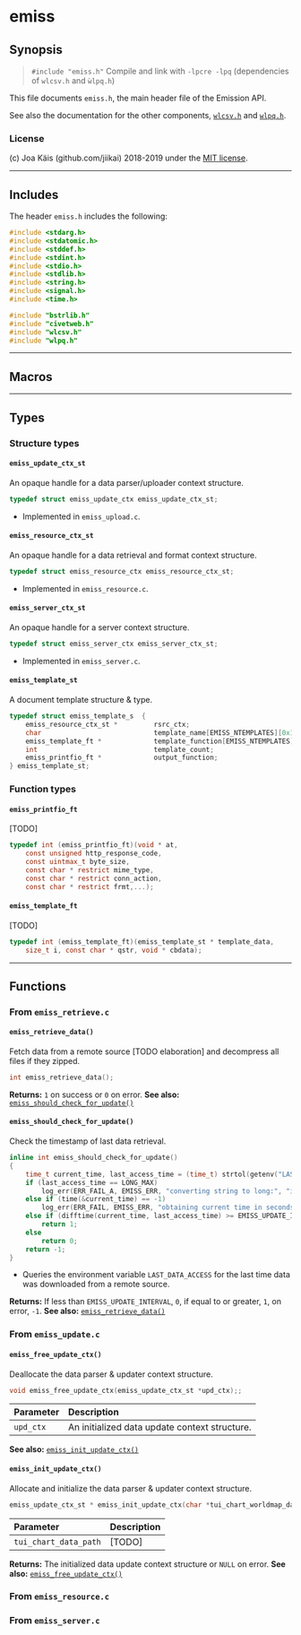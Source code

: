 # emiss

## Synopsis

> `#include "emiss.h"`
> Compile and link with `-lpcre -lpq` (dependencies of `wlcsv.h` and `ẁlpq.h`)


This file documents `emiss.h`, the main header file of the Emission API.

See also the documentation for the other components, [`wlcsv.h`](./wlcsv_api.md) and [`wlpq.h`](./wlpq_api.md).

### License

(c) Joa Käis (github.com/jiikai) 2018-2019 under the [MIT license](../LICENSE.md).

-------------------------------------------------------------------------------

## Includes

The header `emiss.h` includes the following:

```c
#include <stdarg.h>
#include <stdatomic.h>
#include <stddef.h>
#include <stdint.h>
#include <stdio.h>
#include <stdlib.h>
#include <string.h>
#include <signal.h>
#include <time.h>

#include "bstrlib.h"
#include "civetweb.h"
#include "wlcsv.h"
#include "wlpq.h"
```

-------------------------------------------------------------------------------

## Macros


-------------------------------------------------------------------------------

## Types

### Structure types

#### `emiss_update_ctx_st`

An opaque handle for a data parser/uploader context structure.

```c
typedef struct emiss_update_ctx emiss_update_ctx_st;
```
- Implemented in `emiss_upload.c`.


#### `emiss_resource_ctx_st`

An opaque handle for a data retrieval and format context structure.

```c
typedef struct emiss_resource_ctx emiss_resource_ctx_st;
```
- Implemented in `emiss_resource.c`.


#### `emiss_server_ctx_st`

An opaque handle for a server context structure.

```c
typedef struct emiss_server_ctx emiss_server_ctx_st;
```
- Implemented in `emiss_server.c`.


#### `emiss_template_st`

A document template structure & type.

```c
typedef struct emiss_template_s  {
    emiss_resource_ctx_st *         rsrc_ctx;
    char                            template_name[EMISS_NTEMPLATES][0x10];
    emiss_template_ft *             template_function[EMISS_NTEMPLATES];
    int                             template_count;
    emiss_printfio_ft *             output_function;
} emiss_template_st;
```


### Function types

#### `emiss_printfio_ft`

[TODO]

```c
typedef int (emiss_printfio_ft)(void * at,
    const unsigned http_response_code,
    const uintmax_t byte_size,
    const char * restrict mime_type,
    const char * restrict conn_action,
    const char * restrict frmt,...);
```

#### `emiss_template_ft`

[TODO]

```c
typedef int (emiss_template_ft)(emiss_template_st * template_data,
    size_t i, const char * qstr, void * cbdata);
```

-------------------------------------------------------------------------------

## Functions

### From `emiss_retrieve.c`

#### `emiss_retrieve_data()`

Fetch data from a remote source [TODO elaboration] and decompress all files if they zipped.

```c
int emiss_retrieve_data();
```

__Returns:__ `1` on success or `0` on error.
__See also:__ [`emiss_should_check_for_update()`](#emiss_should_check_for_update-)


#### `emiss_should_check_for_update()`

Check the timestamp of last data retrieval.

```c
inline int emiss_should_check_for_update()
{
    time_t current_time, last_access_time = (time_t) strtol(getenv("LAST_DATA_ACCESS"), 0, 10);
    if (last_access_time == LONG_MAX)
        log_err(ERR_FAIL_A, EMISS_ERR, "converting string to long:", "integer overflow");
	else if (time(&current_time) == -1)
        log_err(ERR_FAIL, EMISS_ERR, "obtaining current time in seconds");
	else if (difftime(current_time, last_access_time) >= EMISS_UPDATE_INTERVAL)
        return 1;
    else
        return 0;
    return -1;
}
```
- Queries the environment variable `LAST_DATA_ACCESS` for the last time data was downloaded from
a remote source.

__Returns:__ If less than `EMISS_UPDATE_INTERVAL`, `0`, if equal to or greater, `1`, on error, `-1`.
__See also:__ [`emiss_retrieve_data()`](#emiss_retrieve_data-)


### From `emiss_update.c`

#### `emiss_free_update_ctx()`

Deallocate the data parser & updater context structure.

```c
void emiss_free_update_ctx(emiss_update_ctx_st *upd_ctx);;
```
|__Parameter__     |__Description__
|:-----------------|:----------------------------------------------------------
|`upd_ctx`         | An initialized data update context structure.

__See also:__ [`emiss_init_update_ctx()`](#emiss_init_update_ctx-)


#### `emiss_init_update_ctx()`

Allocate and initialize the data parser & updater context structure.

```c
emiss_update_ctx_st * emiss_init_update_ctx(char *tui_chart_worldmap_data_path);
```
|__Parameter__        |__Description__
|:--------------------|:----------------------------------------------------------
|`tui_chart_data_path`| [TODO]

__Returns:__ The initialized data update context structure or `NULL` on error.
__See also:__ [`emiss_free_update_ctx()`](#emiss_free_update_ctx-)


### From `emiss_resource.c`

### From `emiss_server.c`
